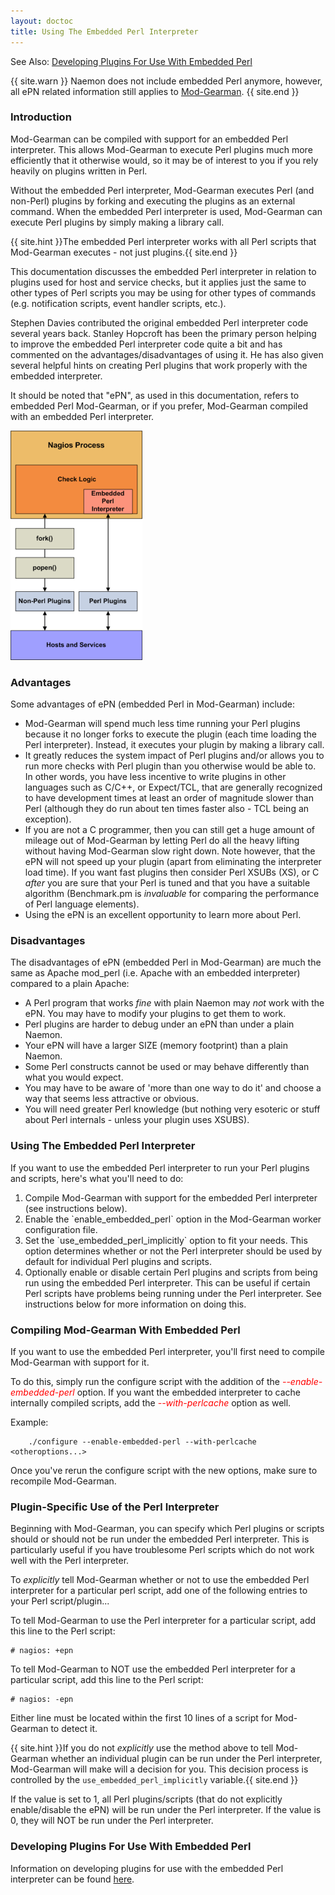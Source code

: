 ```yaml
---
layout: doctoc
title: Using The Embedded Perl Interpreter
---
```


<span class="glyphicon glyphicon-arrow-right"></span> See Also: <a href="epnplugins.html">Developing Plugins For Use With Embedded Perl</a>


{{ site.warn }}
Naemon does not include embedded Perl anymore, however, all ePN related information still applies to <a href="addons.html#modgearman">Mod-Gearman</a>.
{{ site.end }}


### Introduction

Mod-Gearman can be compiled with support for an embedded Perl interpreter. This allows Mod-Gearman to execute Perl plugins much
more efficiently that it otherwise would, so it may be of interest to you if you rely heavily on plugins written in Perl.

Without the embedded Perl interpreter, Mod-Gearman executes Perl (and non-Perl) plugins by forking and
executing the plugins as an external command. When the embedded Perl interpreter is used, Mod-Gearman can
execute Perl plugins by simply making a library call.

{{ site.hint }}The embedded Perl interpreter works with all Perl scripts that Mod-Gearman executes - not just plugins.{{ site.end }}

This documentation discusses the embedded Perl interpreter in relation to
plugins used for host and service checks, but it applies just the same to other types of Perl scripts you may be using
for other types of commands (e.g. notification scripts, event handler scripts, etc.).

Stephen Davies contributed the original embedded Perl interpreter code several years back.
Stanley Hopcroft has been the primary person helping to improve the embedded Perl interpreter code
quite a bit and has commented on the advantages/disadvantages of using it.  He has also given several
helpful hints on creating Perl plugins that work properly with the embedded interpreter.

It should be noted that "ePN", as used in this documentation, refers to embedded Perl Mod-Gearman,
or if you prefer, Mod-Gearman compiled with an embedded Perl interpreter.

<img src="images/epn.png" border="0" alt="Embedded Perl Interpreter" title="Embedded Perl Interpreter">

### Advantages

Some advantages of ePN (embedded Perl in Mod-Gearman) include:

<ul>
<li>Mod-Gearman will spend much less time running your Perl plugins because it no longer forks to
    execute the plugin (each time loading the Perl interpreter). Instead, it executes your
    plugin by making a library call.</li>
<li>It greatly reduces the system impact of Perl plugins and/or allows you to run more checks with
    Perl plugin than you otherwise would be able to.  In other words, you have less incentive to write
    plugins in other languages such as C/C++, or Expect/TCL, that are generally recognized to have
    development times at least an order of magnitude slower than Perl (although they do run about ten
    times faster also - TCL being an exception).</li>
<li>If you are not a C programmer, then you can still get a huge amount of mileage out of Mod-Gearman
    by letting Perl do all the heavy lifting without having Mod-Gearman slow right down.
    Note however, that the ePN will not speed up your plugin (apart from eliminating the interpreter
    load time). If you want fast plugins then consider Perl XSUBs (XS), or C <i>after</i> you are sure that your Perl is tuned and that you have a suitable algorithm (Benchmark.pm is <i>invaluable</i> for comparing the performance of Perl language elements).</li>
<li>Using the ePN is an excellent opportunity to learn more about Perl.</li>
</ul>



### Disadvantages

The disadvantages of ePN (embedded Perl in Mod-Gearman) are much the same as Apache mod_perl
(i.e. Apache with an embedded interpreter) compared to a plain Apache:

<ul>
<li>A Perl program that works <i>fine</i> with plain Naemon may <i>not</i> work with the ePN.
    You may have to modify your plugins to get them to work.</li>
<li>Perl plugins are harder to debug under an ePN than under a plain Naemon.</li>
<li>Your ePN will have a larger SIZE (memory footprint) than a plain Naemon.</li>
<li>Some Perl constructs cannot be used or may behave differently than what you would expect.</li>
<li>You may have to be aware of 'more than one way to do it' and choose a way that seems less attractive or obvious.</li>
<li>You will need greater Perl knowledge (but nothing very esoteric or stuff about Perl internals - unless your plugin uses XSUBS).</li>
</ul>



### Using The Embedded Perl Interpreter

If you want to use the embedded Perl interpreter to run your Perl plugins and scripts, here's what you'll need to do:

<ol>
<li>Compile Mod-Gearman with support for the embedded Perl interpreter (see instructions below).</li>
<li>Enable the `enable_embedded_perl` option in the Mod-Gearman worker configuration file.</li>
<li>Set the `use_embedded_perl_implicitly` option to fit your needs.
    This option determines whether or not the Perl interpreter should be used by default for individual Perl plugins and scripts.</li>
<li>Optionally enable or disable certain Perl plugins and scripts from being run using the embedded Perl interpreter.
    This can be useful if certain Perl scripts have problems being running under the Perl interpreter. See instructions below for more information on doing this.</li>
</ol>




### Compiling Mod-Gearman With Embedded Perl

If you want to use the embedded Perl interpreter, you'll first need to compile Mod-Gearman with support for it.

To do this, simply run the configure script with the addition of the
<font color="red"><i>--enable-embedded-perl</i></font> option.
If you want the embedded interpreter to cache internally compiled scripts, add
the <font color="red"><i>--with-perlcache</i></font> option as well.

Example:

```
    ./configure --enable-embedded-perl --with-perlcache <otheroptions...>
```

Once you've rerun the configure script with the new options, make sure to recompile Mod-Gearman.



### Plugin-Specific Use of the Perl Interpreter

Beginning with Mod-Gearman, you can specify which Perl plugins or scripts should or should not
be run under the embedded Perl interpreter. This is particularly useful if you have troublesome Perl
scripts which do not work well with the Perl interpreter.

To <i>explicitly</i> tell Mod-Gearman whether or not to use the embedded Perl interpreter for a particular
perl script, add one of the following entries to your Perl script/plugin...

To tell Mod-Gearman to use the Perl interpreter for a particular script, add this line to the Perl script:

```
# nagios: +epn
```

To tell Mod-Gearman to NOT use the embedded Perl interpreter for a particular script, add this line to the Perl script:

```
# nagios: -epn
```

Either line must be located within the first 10 lines of a script for Mod-Gearman to detect it.

{{ site.hint }}If you do not <i>explicitly</i> use the method above to tell Mod-Gearman whether an individual plugin can be run under the Perl interpreter, Mod-Gearman will make will a decision for you. This decision process is controlled by the `use_embedded_perl_implicitly` variable.{{ site.end }}

If the value is set to 1, all Perl plugins/scripts (that do not explicitly enable/disable the ePN) will be
run under the Perl interpreter. If the value is 0, they will NOT be run under the Perl interpreter.



### Developing Plugins For Use With Embedded Perl

Information on developing plugins for use with the embedded Perl interpreter can be found <a href="epnplugins.html">here</a>.
